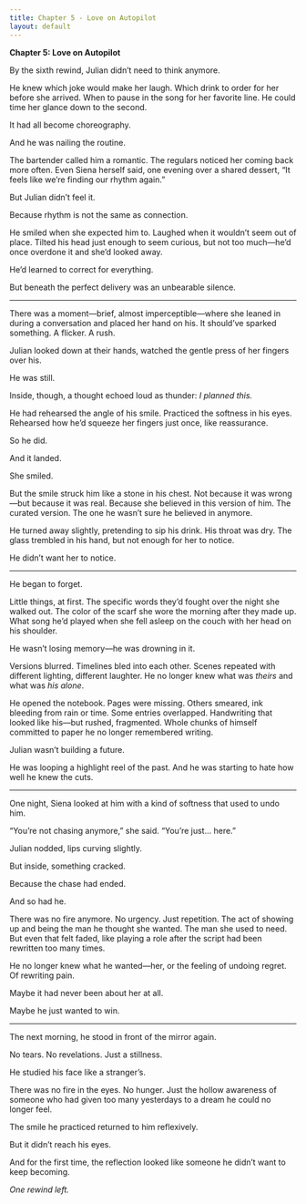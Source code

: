 ```yaml
---
title: Chapter 5 - Love on Autopilot
layout: default
---
```

**Chapter 5: Love on Autopilot**

By the sixth rewind, Julian didn’t need to think anymore.

He knew which joke would make her laugh. Which drink to order for her before she arrived. When to pause in the song for her favorite line. He could time her glance down to the second.

It had all become choreography.

And he was nailing the routine.

The bartender called him a romantic. The regulars noticed her coming back more often. Even Siena herself said, one evening over a shared dessert, “It feels like we’re finding our rhythm again.”

But Julian didn’t feel it.

Because rhythm is not the same as connection.

He smiled when she expected him to. Laughed when it wouldn’t seem out of place. Tilted his head just enough to seem curious, but not too much—he’d once overdone it and she’d looked away.

He’d learned to correct for everything.

But beneath the perfect delivery was an unbearable silence.

---

There was a moment—brief, almost imperceptible—where she leaned in during a conversation and placed her hand on his. It should’ve sparked something. A flicker. A rush.

Julian looked down at their hands, watched the gentle press of her fingers over his.

He was still.

Inside, though, a thought echoed loud as thunder: *I planned this.*

He had rehearsed the angle of his smile. Practiced the softness in his eyes. Rehearsed how he’d squeeze her fingers just once, like reassurance.

So he did.

And it landed.

She smiled.

But the smile struck him like a stone in his chest. Not because it was wrong—but because it was real. Because she believed in this version of him. The curated version. The one he wasn’t sure he believed in anymore.

He turned away slightly, pretending to sip his drink. His throat was dry. The glass trembled in his hand, but not enough for her to notice.

He didn’t want her to notice.

---

He began to forget.

Little things, at first. The specific words they’d fought over the night she walked out. The color of the scarf she wore the morning after they made up. What song he’d played when she fell asleep on the couch with her head on his shoulder.

He wasn’t losing memory—he was drowning in it.

Versions blurred. Timelines bled into each other. Scenes repeated with different lighting, different laughter. He no longer knew what was *theirs* and what was *his alone*.

He opened the notebook. Pages were missing. Others smeared, ink bleeding from rain or time. Some entries overlapped. Handwriting that looked like his—but rushed, fragmented. Whole chunks of himself committed to paper he no longer remembered writing.

Julian wasn’t building a future.

He was looping a highlight reel of the past. And he was starting to hate how well he knew the cuts.

---

One night, Siena looked at him with a kind of softness that used to undo him.

“You’re not chasing anymore,” she said. “You’re just… here.”

Julian nodded, lips curving slightly.

But inside, something cracked.

Because the chase had ended.

And so had he.

There was no fire anymore. No urgency. Just repetition. The act of showing up and being the man he thought she wanted. The man she used to need. But even that felt faded, like playing a role after the script had been rewritten too many times.

He no longer knew what he wanted—her, or the feeling of undoing regret. Of rewriting pain.

Maybe it had never been about her at all.

Maybe he just wanted to win.

---

The next morning, he stood in front of the mirror again.

No tears. No revelations. Just a stillness.

He studied his face like a stranger’s.

There was no fire in the eyes. No hunger. Just the hollow awareness of someone who had given too many yesterdays to a dream he could no longer feel.

The smile he practiced returned to him reflexively.

But it didn’t reach his eyes.

And for the first time, the reflection looked like someone he didn’t want to keep becoming.

*One rewind left.*

